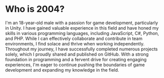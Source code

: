 <h1>Who is 2004?</h1>
<p>I'm an 18-year-old male with a passion for game development, particularly in Unity. I have gained valuable experience in this field and have honed my skills in various programming languages, including JavaScript, C#, Python, and PHP. While I can effectively collaborate and contribute in team environments, I find solace and thrive when working independently. Throughout my journey, I have successfully completed numerous projects solely, which I proudly shared and published on GitHub. With a strong foundation in programming and a fervent drive for creating engaging experiences, I'm eager to continue pushing the boundaries of game development and expanding my knowledge in the field.</p><!---
The2004/The2004 is a ✨ special ✨ repository because its `README.md` (this file) appears on your GitHub profile.
You can click the Preview link to take a look at your changes.
--->
